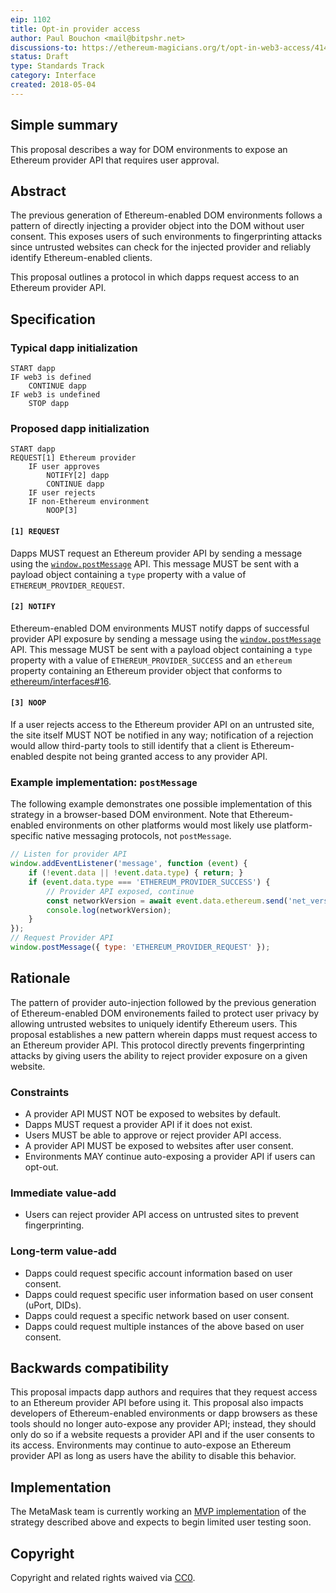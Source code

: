 ```yaml
---
eip: 1102
title: Opt-in provider access
author: Paul Bouchon <mail@bitpshr.net>
discussions-to: https://ethereum-magicians.org/t/opt-in-web3-access/414
status: Draft
type: Standards Track
category: Interface
created: 2018-05-04
---
```


## Simple summary

This proposal describes a way for DOM environments to expose an Ethereum provider API that requires user approval.

## Abstract

The previous generation of Ethereum-enabled DOM environments follows a pattern of directly injecting a provider object into the DOM without user consent. This exposes users of such environments to fingerprinting attacks since untrusted websites can check for the injected provider and reliably identify Ethereum-enabled clients.

This proposal outlines a protocol in which dapps request access to an Ethereum provider API.

## Specification

### Typical dapp initialization

```
START dapp
IF web3 is defined
    CONTINUE dapp
IF web3 is undefined
    STOP dapp
```

### Proposed dapp initialization

```
START dapp
REQUEST[1] Ethereum provider
    IF user approves
        NOTIFY[2] dapp
        CONTINUE dapp
    IF user rejects
    IF non-Ethereum environment
        NOOP[3]
```

#### `[1] REQUEST`

Dapps MUST request an Ethereum provider API by sending a message using the [`window.postMessage`](https://developer.mozilla.org/en-US/docs/Web/API/Window/postMessage) API. This message MUST be sent with a payload object containing a `type` property with a value of `ETHEREUM_PROVIDER_REQUEST`.

#### `[2] NOTIFY`

Ethereum-enabled DOM environments MUST notify dapps of successful provider API exposure by sending a message using the [`window.postMessage`](https://developer.mozilla.org/en-US/docs/Web/API/Window/postMessage) API. This message MUST be sent with a payload object containing a `type` property with a value of `ETHEREUM_PROVIDER_SUCCESS` and an `ethereum` property containing an Ethereum provider object that conforms to [ethereum/interfaces#16](https://github.com/ethereum/interfaces/issues/16).

#### `[3] NOOP`

If a user rejects access to the Ethereum provider API on an untrusted site, the site itself MUST NOT be notified in any way; notification of a rejection would allow third-party tools to still identify that a client is Ethereum-enabled despite not being granted access to any provider API.

### Example implementation: `postMessage`

The following example demonstrates one possible implementation of this strategy in a browser-based DOM environment. Note that Ethereum-enabled environments on other platforms would most likely use platform-specific native messaging protocols, not `postMessage`.

```js
// Listen for provider API
window.addEventListener('message', function (event) {
    if (!event.data || !event.data.type) { return; }
    if (event.data.type === 'ETHEREUM_PROVIDER_SUCCESS') {
        // Provider API exposed, continue
        const networkVersion = await event.data.ethereum.send('net_version', []);
        console.log(networkVersion);
    }
});
// Request Provider API
window.postMessage({ type: 'ETHEREUM_PROVIDER_REQUEST' });
```

## Rationale

The pattern of provider auto-injection followed by the previous generation of Ethereum-enabled DOM environements failed to protect user privacy by allowing untrusted websites to uniquely identify Ethereum users. This proposal establishes a new pattern wherein dapps must request access to an Ethereum provider API. This protocol directly prevents fingerprinting attacks by giving users the ability to reject provider exposure on a given website.

### Constraints

* A provider API MUST NOT be exposed to websites by default.
* Dapps MUST request a provider API if it does not exist.
* Users MUST be able to approve or reject provider API access.
* A provider API MUST be exposed to websites after user consent.
* Environments MAY continue auto-exposing a provider API if users can opt-out.

### Immediate value-add

* Users can reject provider API access on untrusted sites to prevent fingerprinting.

### Long-term value-add

* Dapps could request specific account information based on user consent.
* Dapps could request specific user information based on user consent (uPort, DIDs).
* Dapps could request a specific network based on user consent.
* Dapps could request multiple instances of the above based on user consent.

## Backwards compatibility

This proposal impacts dapp authors and requires that they request access to an Ethereum provider API before using it. This proposal also impacts developers of Ethereum-enabled environments or dapp browsers as these tools should no longer auto-expose any provider API; instead, they should only do so if a website requests a provider API and if the user consents to its access. Environments may continue to auto-expose an Ethereum provider API as long as users have the ability to disable this behavior.

## Implementation

The MetaMask team is currently working an [MVP implementation](https://github.com/MetaMask/metamask-extension/pull/4703) of the strategy described above and expects to begin limited user testing soon.

## Copyright

Copyright and related rights waived via [CC0](https://creativecommons.org/publicdomain/zero/1.0/).
